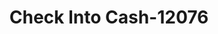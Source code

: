---
f_zip-code: 48026
f_state-code: MI
title: Check Into Cash-12076
f_phone: 586-415-8259
f_city-only: Fraser
f_address: 31230 W Amurcon Fraser
f_location-unique-id: '12076'
slug: check-into-cash-12076
updated-on: '2024-05-30T13:46:58.046Z'
created-on: '2024-05-30T13:36:59.803Z'
published-on: '2024-05-30T13:54:32.469Z'
f_city-state: cms/city/fraser-mi.md
f_company: cms/company/check-into-cash.md
f_state: cms/state/michigan.md
layout: '[payday-loan].html'
tags: payday-loan
---